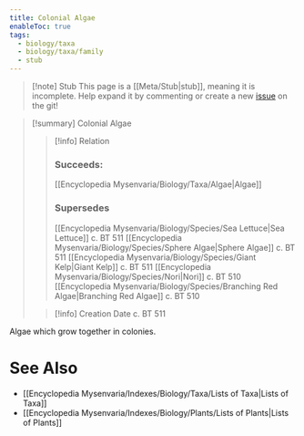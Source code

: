 ```yaml
---
title: Colonial Algae
enableToc: true
tags:
  - biology/taxa
  - biology/taxa/family
  - stub
---
```


> [!note] Stub
> This page is a [[Meta/Stub|stub]], meaning it is incomplete. Help expand it by commenting or create a new [issue](https://github.com/RagtimeGal/quartz--encyclopedia-mysenvaria/issues/new/choose) on the git!


> [!summary] Colonial Algae
> > [!info] Relation
> > ### Succeeds:
> > [[Encyclopedia Mysenvaria/Biology/Taxa/Algae|Algae]]
> > ### Supersedes 
> > [[Encyclopedia Mysenvaria/Biology/Species/Sea Lettuce|Sea Lettuce]] c. BT 511
> > [[Encyclopedia Mysenvaria/Biology/Species/Sphere Algae|Sphere Algae]] c. BT 511
> > [[Encyclopedia Mysenvaria/Biology/Species/Giant Kelp|Giant Kelp]] c. BT 511
> > [[Encyclopedia Mysenvaria/Biology/Species/Nori|Nori]] c. BT 510
> > [[Encyclopedia Mysenvaria/Biology/Species/Branching Red Algae|Branching Red Algae]] c. BT 510
>
> > [!info] Creation Date
> > c. BT 511

Algae which grow together in colonies.

# See Also
- [[Encyclopedia Mysenvaria/Indexes/Biology/Taxa/Lists of Taxa|Lists of Taxa]]
- [[Encyclopedia Mysenvaria/Indexes/Biology/Plants/Lists of Plants|Lists of Plants]]
